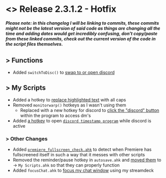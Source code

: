 # <> Release 2.3.1.2 - Hotfix

###### **_Please note: in this changelog I will be linking to commits, these commits might not be the latest version of said code as things are changing all the time and adding dates would get incredibly confusing, don't copy/paste from these linked commits, check out the current version of the code in the script files themselves._**

## > Functions
- Added `switchToDisc()` to [swap to or open discord](https://bit.ly/33jonU8)

## > My Scripts
- Added a hotkey to [replace highlighted text](https://bit.ly/3ot2YiC) with all caps
- Removed `monitorwarp()` hotkeys as I wasn't using them
    - Replaced with a new hotkey for discord to [click the "discord" button](https://bit.ly/34FSWDY) within the program to access dm's
- Added [a hotkey](https://bit.ly/3JpOsjw) to open [`discord timestamp program`](https://github.com/TimeTravelPenguin/DiscordTimeStamper) while discord is active

### > Other Changes
- Added [`premiere_fullscreen_check.ahk`](https://github.com/Tomshiii/ahk/blob/dev/premiere_fullscreen_check.ahk) to detect when Premiere has fullscreened itself in such a way that it messes with other scripts
- Removed the reminder/pause hotkey in `autosave.ahk` and [moved them](https://bit.ly/3rKt2rG) to -> `My Scripts.ahk` so that they can properly function
- Added `focusChat.ahk` to [focus my chat window](https://bit.ly/3HKjjaj) using my streamdeck